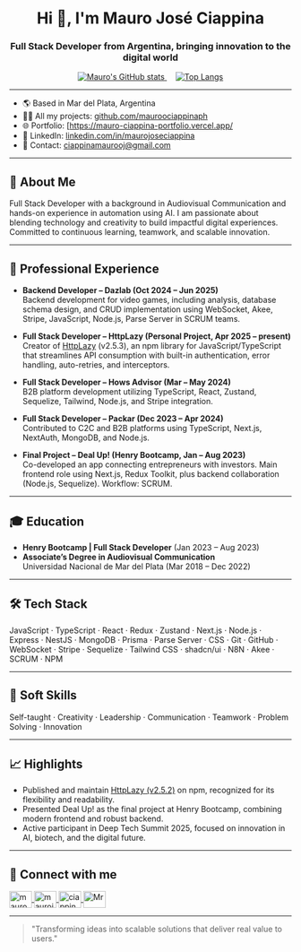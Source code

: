 <h1 align="center">Hi 👋, I'm Mauro José Ciappina</h1>
<h3 align="center">Full Stack Developer from Argentina, bringing innovation to the digital world</h3>

<p align="center">
  <a href="https://github.com/mauroociappinaph">
    <img src="https://github-readme-stats.vercel.app/api?username=mauroociappinaph&show_icons=true&theme=radical" alt="Mauro's GitHub stats" />
  </a>
  &nbsp;&nbsp;&nbsp;
  <a href="https://github.com/mauroociappinaph">
    <img src="https://github-readme-stats.vercel.app/api/top-langs/?username=mauroociappinaph&layout=compact&theme=radical" alt="Top Langs" />
  </a>
</p>


---

- 🌎 Based in Mar del Plata, Argentina  
- 👨‍💻 All my projects: [github.com/mauroociappinaph](https://github.com/mauroociappinaph)  
- 🌐 Portfolio: [https://mauro-ciappina-portfolio.vercel.app/
- 💼 LinkedIn: [linkedin.com/in/maurojoseciappina](https://www.linkedin.com/in/maurojoseciappina/)  
- 📮 Contact: ciappinamaurooj@gmail.com  

---

## 🧩 About Me

Full Stack Developer with a background in Audiovisual Communication and hands-on experience in automation using AI. I am passionate about blending technology and creativity to build impactful digital experiences. Committed to continuous learning, teamwork, and scalable innovation.

---

## 🚀 Professional Experience

- **Backend Developer – Dazlab (Oct 2024 – Jun 2025)**  
  Backend development for video games, including analysis, database schema design, and CRUD implementation using WebSocket, Akee, Stripe, JavaScript, Node.js, Parse Server in SCRUM teams.

- **Full Stack Developer – HttpLazy (Personal Project, Apr 2025 – present)**  
  Creator of [HttpLazy](https://www.npmjs.com/package/httplazy) (v2.5.3), an npm library for JavaScript/TypeScript that streamlines API consumption with built-in authentication, error handling, auto-retries, and interceptors.

- **Full Stack Developer – Hows Advisor (Mar – May 2024)**  
  B2B platform development utilizing TypeScript, React, Zustand, Sequelize, Tailwind, Node.js, and Stripe integration.

- **Full Stack Developer – Packar (Dec 2023 – Apr 2024)**  
  Contributed to C2C and B2B platforms using TypeScript, Next.js, NextAuth, MongoDB, and Node.js.

- **Final Project – Deal Up! (Henry Bootcamp, Jan – Aug 2023)**  
  Co-developed an app connecting entrepreneurs with investors. Main frontend role using Next.js, Redux Toolkit, plus backend collaboration (Node.js, Sequelize). Workflow: SCRUM.

---

## 🎓 Education

- **Henry Bootcamp | Full Stack Developer** (Jan 2023 – Aug 2023)
- **Associate’s Degree in Audiovisual Communication**  
  Universidad Nacional de Mar del Plata (Mar 2018 – Dec 2022)

---

## 🛠 Tech Stack

JavaScript · TypeScript · React · Redux · Zustand · Next.js · Node.js · Express · NestJS · MongoDB · Prisma · Parse Server · CSS · Git · GitHub · WebSocket · Stripe · Sequelize · Tailwind CSS · shadcn/ui · N8N · Akee · SCRUM · NPM

---

## 🧠 Soft Skills

Self-taught · Creativity · Leadership · Communication · Teamwork · Problem Solving · Innovation

---

## 📈 Highlights

- Published and maintain [HttpLazy (v2.5.2)](https://www.npmjs.com/package/httplazy) on npm, recognized for its flexibility and readability.
- Presented Deal Up! as the final project at Henry Bootcamp, combining modern frontend and robust backend.
- Active participant in Deep Tech Summit 2025, focused on innovation in AI, biotech, and the digital future.

---

## 🔗 Connect with me

<p align="left">
  <a href="https://twitter.com/mauroo_jose" target="blank">
    <img align="center" src="https://raw.githubusercontent.com/rahuldkjain/github-profile-readme-generator/master/src/images/icons/Social/twitter.svg" alt="mauroo_jose" height="30" width="40" />
  </a>
  <a href="https://www.linkedin.com/in/maurojoseciappina/" target="blank">
    <img align="center" src="https://raw.githubusercontent.com/rahuldkjain/github-profile-readme-generator/master/src/images/icons/Social/linked-in-alt.svg" alt="maurojoseciappina" height="30" width="40" />
  </a>
  <a href="https://www.hackerrank.com/ciappinamaurooj" target="blank">
    <img align="center" src="https://raw.githubusercontent.com/rahuldkjain/github-profile-readme-generator/master/src/images/icons/Social/hackerrank.svg" alt="ciappinamaurooj" height="30" width="40" />
  </a>
  <a href="https://discord.com/users/7417" target="blank">
    <img align="center" src="https://raw.githubusercontent.com/rahuldkjain/github-profile-readme-generator/master/src/images/icons/Social/discord.svg" alt="Mr. Mauroo Ciappina#7417" height="30" width="40" />
  </a>
</p>

---

> "Transforming ideas into scalable solutions that deliver real value to users."
